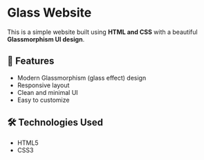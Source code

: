 # Glass Website 

This is a simple website built using **HTML and CSS** with a beautiful **Glassmorphism UI design**.

## 🚀 Features
- Modern Glassmorphism (glass effect) design
- Responsive layout
- Clean and minimal UI
- Easy to customize

## 🛠️ Technologies Used
- HTML5  
- CSS3


